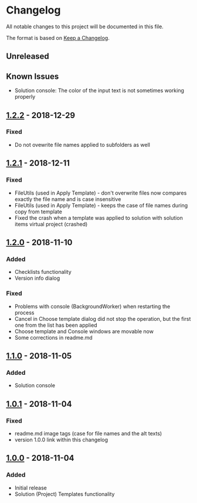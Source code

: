 # Changelog #
All notable changes to this project will be documented in this file.

The format is based on [Keep a Changelog](https://keepachangelog.com/en/1.0.0/).

## Unreleased ##
 
## Known Issues ##
- Solution console: The color of the input text is not sometimes working properly

## [1.2.2] - 2018-12-29 ##

### Fixed ###
- Do not ovewrite file names applied to subfolders as well


## [1.2.1] - 2018-12-11 ##

### Fixed ###
 - FileUtils (used in Apply Template) - don't overwrite files now compares exactly the file name and is case insensitive
 - FileUtils (used in Apply Template) - keeps the case of file names during copy from template
 - Fixed the crash when a template was applied to solution with solution items virtual project (crashed)
 

## [1.2.0] - 2018-11-10 ##
### Added ###
- Checklists functionality
- Version info dialog

### Fixed ###
- Problems with console (BackgroundWorker) when restarting the process
- Cancel in Choose template dialog did not stop the operation, but the first one from the list has been applied
- Choose template and Console windows are movable now
- Some corrections in readme.md


## [1.1.0] - 2018-11-05 ##
### Added ###
- Solution console

## [1.0.1] - 2018-11-04 ##
### Fixed ###
- readme.md image tags (case for file names and the alt texts)
- version 1.0.0 link within this changelog

## [1.0.0] - 2018-11-04 ##
### Added ###
- Initial release
- Solution (Project) Templates functionality

[1.2.2]: https://github.com/adamecr/RadProjectsExtension/compare/v1.2.1...v1.2.2
[1.2.1]: https://github.com/adamecr/RadProjectsExtension/compare/v1.2.0...v1.2.1
[1.2.0]: https://github.com/adamecr/RadProjectsExtension/compare/v1.1.0...v1.2.0
[1.1.0]: https://github.com/adamecr/RadProjectsExtension/compare/v1.0.1...v1.1.0
[1.0.1]: https://github.com/adamecr/RadProjectsExtension/compare/v1.0.0...v1.0.1
[1.0.0]: https://github.com/adamecr/RadProjectsExtension/releases/tag/v1.0.0
